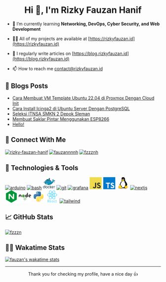 <h1 align="center">Hi 👋, I'm Rizky Fauzan Hanif</h1>

- 🌱 I’m currently learning **Networking, DevOps, Cyber Security, and Web Development**

- 👨‍💻 All of my projects are available at [https://rizkyfauzan.id](https://rizkyfauzan.id)

- 📝 I regularly write articles on [https://blog.rizkyfauzan.id](https://blog.rizkyfauzan.id)

- 📫 How to reach me contact@rizkyfauzan.id

## 📰 Blogs Posts

<!-- BLOG-POST-LIST:START -->
- [Cara Membuat VM Template Ubuntu 22.04 di Proxmox Dengan Cloud Init](https://blog.rizkyfauzan.id/cara-membuat-vm-template-ubuntu-22-04-di-proxmox-dengan-cloud-init/)
- [Cara Install Icinga2 di Ubuntu Server Dengan PostgreSQL](https://blog.rizkyfauzan.id/cara-install-icinga2-di-ubuntu-server-dengan-postgresql/)
- [Seleksi ITNSA SMKN 2 Depok Sleman](https://blog.rizkyfauzan.id/seleksi-itnsa-smkn-2-depok-sleman/)
- [Membuat Saklar Pintar Menggunakan ESP8266](https://blog.rizkyfauzan.id/membuat-saklar-pintar-menggunakan-esp8266/)
- [Hello!](https://blog.rizkyfauzan.id/hello/)
<!-- BLOG-POST-LIST:END -->

## 💼 Connect With Me

<p align="left">
<a href="https://linkedin.com/in/rizky-fauzan-hanif" target="blank"><img align="center" src="https://raw.githubusercontent.com/rahuldkjain/github-profile-readme-generator/master/src/images/icons/Social/linked-in-alt.svg" alt="rizky-fauzan-hanif" height="30" width="40" /></a>
<a href="https://instagram.com/fauzannnnh" target="blank"><img align="center" src="https://raw.githubusercontent.com/rahuldkjain/github-profile-readme-generator/master/src/images/icons/Social/instagram.svg" alt="fauzannnnh" height="30" width="40" /></a>
<a href="https://x.com/fzzznh" target="blank"><img align="center" src="https://upload.wikimedia.org/wikipedia/commons/5/57/X_logo_2023_%28white%29.png" alt="fzzznh" height="30"/></a>

## 🔧 Technologies & Tools

<a href="https://www.arduino.cc/" target="_blank" rel="noreferrer"><img src="https://cdn.worldvectorlogo.com/logos/arduino-1.svg" alt="arduino" width="40" height="40"/></a>
<a href="https://www.gnu.org/software/bash/" target="_blank" rel="noreferrer"><img src="https://upload.wikimedia.org/wikipedia/commons/a/a3/Bash_Logo_White.svg" alt="bash" width="40" height="40"/></a>
<a href="https://www.docker.com/" target="_blank" rel="noreferrer"> <img src="https://raw.githubusercontent.com/devicons/devicon/master/icons/docker/docker-original-wordmark.svg" alt="docker" width="40" height="40"/></a>
<a href="https://git-scm.com/" target="_blank" rel="noreferrer"><img src="https://www.vectorlogo.zone/logos/git-scm/git-scm-icon.svg" alt="git" width="40" height="40"/></a>
<a href="https://grafana.com" target="_blank" rel="noreferrer"><img src="https://www.vectorlogo.zone/logos/grafana/grafana-icon.svg" alt="grafana" width="40" height="40"/></a>
<a href="https://developer.mozilla.org/en-US/docs/Web/JavaScript" target="_blank" rel="noreferrer"><img src="https://raw.githubusercontent.com/devicons/devicon/master/icons/javascript/javascript-original.svg" alt="javascript" width="40" height="40"/></a>
<a href="https://www.typescriptlang.org/" target="_blank" rel="noreferrer"> <img src="https://raw.githubusercontent.com/devicons/devicon/master/icons/typescript/typescript-original.svg" alt="typescript" width="40" height="40"/></a>
<a href="https://www.linux.org/" target="_blank" rel="noreferrer"><img src="https://raw.githubusercontent.com/devicons/devicon/master/icons/linux/linux-original.svg" alt="linux" width="40" height="40"/></a>
<a href="https://nextjs.org/" target="_blank" rel="noreferrer"><img src="https://cdn.worldvectorlogo.com/logos/nextjs-2.svg" alt="nextjs" width="40" height="40"/></a>
<a href="https://www.nginx.com" target="_blank" rel="noreferrer"><img src="https://raw.githubusercontent.com/devicons/devicon/master/icons/nginx/nginx-original.svg" alt="nginx" width="40" height="40"/></a>
<a href="https://nodejs.org" target="_blank" rel="noreferrer"><img src="https://raw.githubusercontent.com/devicons/devicon/master/icons/nodejs/nodejs-original-wordmark.svg" alt="nodejs" width="40" height="40"/></a>
<a href="https://www.python.org" target="_blank" rel="noreferrer"><img src="https://raw.githubusercontent.com/devicons/devicon/master/icons/python/python-original.svg" alt="python" width="40" height="40"/></a>
<a href="https://reactjs.org/" target="_blank" rel="noreferrer"><img src="https://raw.githubusercontent.com/devicons/devicon/master/icons/react/react-original-wordmark.svg" alt="react" width="40" height="40"/></a>
<a href="https://tailwindcss.com/" target="_blank" rel="noreferrer"> <img src="https://www.vectorlogo.zone/logos/tailwindcss/tailwindcss-icon.svg" alt="tailwind" width="40" height="40"/></a>

## &#x1f4c8; GitHub Stats

<a href="https://github.com/fzzzn" target="_blank" rel="noreferrer"><img align="center" src="https://github-readme-stats.vercel.app/api?username=fzzzn&show_icons=true&locale=en&theme=dark" alt="fzzzn" /></a>

## 👨‍💻 Wakatime Stats

[![fauzan's wakatime stats](https://github-readme-stats.vercel.app/api/wakatime?username=fzzzn&layout=compact&theme=dark)](https://wakatime.com/@fzzzn)

---

<p align="center">Thank you for checking my profile, have a nice day 👍</p>
